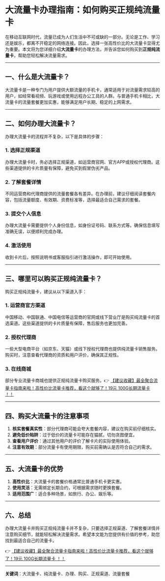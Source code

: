 # 大流量卡办理指南：如何购买正规纯流量卡

在移动互联网时代，流量已成为人们生活中不可或缺的一部分。无论是工作、学习还是娱乐，都离不开稳定的网络连接。因此，选择一张高性价比的大流量卡显得尤为重要。本文将为您详细介绍**大流量卡**的办理方法，并告诉您如何购买到**正规纯流量卡**，帮助您轻松解决流量需求。

---

## 一、什么是大流量卡？

大流量卡是一种专门为用户提供大额流量的手机卡，通常适用于对流量需求较高的用户，如经常看视频、玩游戏或使用远程办公工具的人群。与普通手机卡相比，大流量卡的流量套餐更加实惠，能够满足用户长期、稳定的上网需求。

---

## 二、如何办理大流量卡？

办理大流量卡的流程并不复杂，以下是具体的步骤：

### 1. 选择正规渠道
办理大流量卡时，务必选择正规渠道，如运营商官网、官方APP或授权代理商。这些渠道提供的卡片质量有保障，避免买到假冒伪劣产品。

### 2. 了解套餐详情
不同运营商和代理商提供的流量套餐各有差异。在办理前，建议仔细阅读套餐内容，包括流量额度、有效期、资费标准等，选择最适合自己需求的套餐。

### 3. 提交个人信息
办理大流量卡需要提供个人身份信息，如身份证号码、联系方式等。确保信息填写准确无误，以便顺利完成办理。

### 4. 激活使用
收到卡片后，按照说明书或客服指引进行激活操作，即可开始使用。

---

## 三、哪里可以购买正规纯流量卡？

购买正规纯流量卡，建议从以下渠道入手：

### 1. 运营商官方渠道
中国移动、中国联通、中国电信等运营商的官网或线下营业厅是购买纯流量卡的首选渠道。这些渠道提供的卡片质量有保障，售后服务也更加完善。

### 2. 授权代理商
一些大型电商平台（如京东、天猫）或线下授权代理商也提供纯流量卡销售服务。购买时，注意查看代理商的资质和用户评价，确保其正规性。

### 3. 在线商城
部分专业流量卡商城也提供正规纯流量卡购买服务。👉 [【建议收藏】最全聚合流量卡指南来啦！高性价比流量卡推荐，看这个就够了！19元 100G长期流量卡 ！！](https://bit.ly/Liuliangka)

---

## 四、购买大流量卡的注意事项

1. **核实套餐真实性**：部分代理商可能会夸大套餐内容，建议在购买前仔细核实。
2. **避免低价陷阱**：过于低价的流量卡可能存在猫腻，切勿贪图便宜。
3. **查看用户评价**：通过其他用户的评价了解卡片的实际使用体验。
4. **注意有效期**：部分流量卡有使用期限，购买前需确认是否符合自己的需求。

---

## 五、大流量卡的优势

1. **高性价比**：大流量卡的套餐价格通常比普通手机卡更实惠。
2. **使用灵活**：无需绑定长期合约，可根据需求随时更换套餐。
3. **适用范围广**：适合多种场景，如旅行、办公、娱乐等。

---

## 六、总结

办理大流量卡并购买正规纯流量卡并不复杂，只要选择正规渠道、了解套餐详情并注意购买细节，就能轻松解决流量需求。希望本文能为您提供有价值的参考，助您找到最适合自己的流量卡。

👉 [【建议收藏】最全聚合流量卡指南来啦！高性价比流量卡推荐，看这个就够了！19元 100G长期流量卡 ！！](https://bit.ly/Liuliangka)

---

**关键词**：大流量卡、纯流量卡、办理、购买、正规渠道、流量套餐